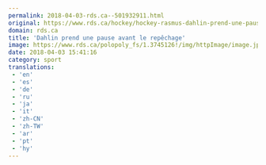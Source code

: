 ```yaml
---
permalink: 2018-04-03-rds.ca--501932911.html
original: https://www.rds.ca/hockey/hockey-rasmus-dahlin-prend-une-pause-avant-le-repechage-1.6024715?localLinksEnabled=false
domain: rds.ca
title: 'Dahlin prend une pause avant le repêchage'
image: https://www.rds.ca/polopoly_fs/1.3745126!/img/httpImage/image.jpg_gen/derivatives/details-xhdpi/image.jpg
date: 2018-04-03 15:41:16
category: sport
translations: 
 - 'en'
 - 'es'
 - 'de'
 - 'ru'
 - 'ja'
 - 'it'
 - 'zh-CN'
 - 'zh-TW'
 - 'ar'
 - 'pt'
 - 'hy'
---
```


